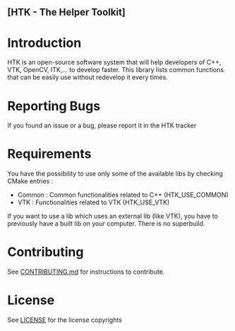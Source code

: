 ## [HTK - The Helper Toolkit]

Introduction
============

HTK is an open-source software system that will help developers
of C++, VTK, OpenCV, ITK,... to develop faster. This library lists
common functions that can be easily use without redevelop it every times.


Reporting Bugs
==============

If you found an issue or a bug, please report it in the HTK tracker


Requirements
============

You have the possibility to use only some of the available libs by checking
CMake entries :
- Common : Common functionalities related to C++ (HTK_USE_COMMON)
- VTK : Functionalities related to VTK (HTK_USE_VTK)

If you want to use a lib which uses an external lib (like VTK), you have to
previously have a built lib on your computer. There is no superbuild.

Contributing
============

See [CONTRIBUTING.md](CONTRIBUTING.md) for instructions to contribute.

License
===========

See [LICENSE](LICENSE) for the license copyrights
